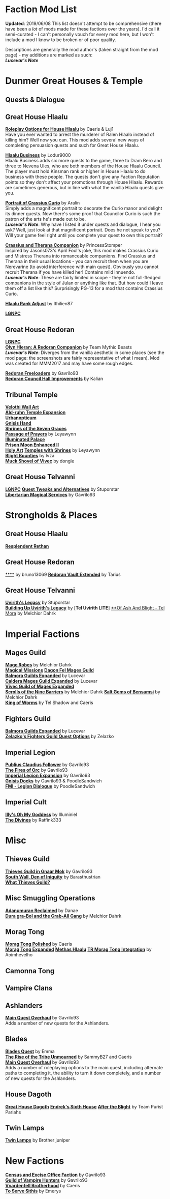 # Faction Mod List  
**Updated**: 2019/06/08
This list doesn't attempt to be comprehensive (there have been a *lot* of mods made for these factions over the years). I'd call it semi-curated - I can't personally vouch for every mod here, but I won't include a mod I know to be broken or of poor quality.  

Descriptions are generally the mod author's (taken straight from the mod page) - my additions are marked as such:  
__*Lucevar's Note*__  

# Dunmer Great Houses & Temple
## Quests & Dialogue
## Great House Hlaalu
[**Roleplay Options for House Hlaalu**](https://www.nexusmods.com/morrowind/mods/45208?tab=posts) by Caeris & Luj1  
Have you ever wanted to arrest the murderer of Ralen Hlaalo instead of killing him?  Well now you can. This mod adds several new ways of completing persuasion quests and such for Great House Hlaalu.

[**Hlaalu Business**](https://www.nexusmods.com/morrowind/mods/39698) by Lodur9000  
Hlaalu Business adds six more quests to the game, three to Dram Bero and three to Nevena Ules, who are both members of the House Hlaalu Council. The player must hold Kinsman rank or higher in House Hlaalu to do business with these people. The quests don't give any Faction Reputation points so they don't affect your promotions through House Hlaalu. Rewards are sometimes generous, but in line with what the vanilla Hlaalu quests give you.

[**Portrait of Crassius Curio**](https://www.nexusmods.com/morrowind/mods/42812) by Aralin  
Simply adds a magnificent portrait to decorate the Curio manor and delight its dinner guests. Now there's some proof that Councilor Curio is such the patron of the arts he's made out to be.  
__*Lucevar's Note*__: Why have I listed it under quests and dialogue, I hear you ask? Well, just look at that magnificent portrait. Does he not speak to you? Will your game feel right until you complete your quest to own this portrait?

[**Crassius and Therana Companion**](https://www.nexusmods.com/morrowind/mods/44247) by PrincessStomper  
Inspired by Jasons073's April Fool's joke, this mod makes Crassius Curio and Mistress Therana into romanceable companions. Find Crassius and Therana in their usual locations - you can recruit them when you are Nerevarine (to avoid interference with main quest). Obviously you cannot recruit Therana if you have killed her! Contains mild innuendo.  
__*Lucevar's Note*__: These are fairly limited in scope - they're not full-fledged companions in the style of Julan or anything like that. But how could I leave them off a list like this? Surprisingly PG-13 for a mod that contains Crassius Curio.

[**Hlaalu Rank Adjust**](http://mw.modhistory.com/download-87-5839) by Ithilien87  

[**LGNPC**]()

## Great House Redoran
[**LGNPC**]()  
[**Olyn Hleran: A Redoran Companion**](https://www.nexusmods.com/morrowind/mods/45197) by Team Mythic Beasts  
__*Lucevar's Note*__: Diverges from the vanilla aesthetic in some places (see the mod page: the screenshots are fairly representative of what I mean). Mod was created for MMM2017 and may have some rough edges.  

[**Redoran Freeloaders**](https://www.nexusmods.com/morrowind/mods/47321) by Gavrilo93  
[**Redoran Council Hall Improvements**](https://www.nexusmods.com/morrowind/mods/44931?tab=files) by Kalian

## Tribunal Temple
[**Velothi Wall Art**]()  
[**Ald-ruhn Temple Expansion**]()  
[**Urbanopticum**]()  
[**Gnisis Hand**]()  
[**Shrines of the Seven Graces**]()  
[**Passage of Prayers**](https://www.nexusmods.com/morrowind/mods/46786) by Leyawynn    
[**Illuminated Palace**]()  
[**Prison Moon Enhanced II**]()  
[**Holy Art**]()
[**Temples with Shrines**](https://www.nexusmods.com/morrowind/mods/45535) by Leyawynn  
[**Blight Bounties**](https://www.nexusmods.com/morrowind/mods/45595) by Ivza  
[**Muck Shovel of Vivec**](http://mw.modhistory.com/download-11-8669) by dongle  

## Great House Telvanni
[**LGNPC**]()
[**Quest Tweaks and Alternatives**]() by Stuporstar  
[**Libertarian Magical Services**](https://www.nexusmods.com/morrowind/mods/46301) by Gavrilo93  

# Strongholds & Places
## Great House Hlaalu
[**Resplendent Rethan**]() 
## Great House Redoran
[****](https://www.nexusmods.com/morrowind/mods/42386) by bruno13069
[**Redoran Vault Extended**](https://www.nexusmods.com/morrowind/mods/42098) by Tarius  

## Great House Telvanni
[**Uvirith's Legacy**]() by Stuporstar  
[**Building Up Uvirith's Legacy**]() by
[**Tel Uvirith LITE**]
[**Of Ash And Blight - Tel Mora](https://www.nexusmods.com/morrowind/mods/46177) by Melchior Dahrk

# Imperial Factions
## Mages Guild
[**Mage Robes**]() by Melchior Dahrk  
[**Magical Missions**]() 
[**Dagon Fel Mages Guild**]()  
[**Balmora Guilds Expanded**](https://www.nexusmods.com/morrowind/mods/46859) by Lucevar  
[**Caldera Mages Guild Expanded**]() by Lucevar  
[**Vivec Guild of Mages Expanded**]()  
[**Scrolls of the Nine Barriers**]() by Melchior Dahrk
[**Salt Gems of Bensamsi**](https://www.nexusmods.com/morrowind/mods/45126) by Melchior Dahrk  
[**King of Worms**](https://www.nexusmods.com/morrowind/mods/46611) by Tel Shadow and Caeris  

## Fighters Guild  
[**Balmora Guilds Expanded**](https://www.nexusmods.com/morrowind/mods/46859) by Lucevar  
[**Zelazko's Fighters Guild Quest Options**](https://www.nexusmods.com/morrowind/mods/47196) by Zelazko  

## Imperial Legion
[**Publius Claudius Follower**](https://www.nexusmods.com/morrowind/mods/46645) by Gavrilo93  
[**The Fires of Orc**](https://www.nexusmods.com/morrowind/mods/44982) by Gavrilo93  
[**Imperial Legion Expansion**](https://www.nexusmods.com/morrowind/mods/44469) by Gavrilo93  
[**Gnisis Docks**](https://www.nexusmods.com/morrowind/mods/45994) by Gavrilo93 & PoodleSandwich  
[**FMI - Legion Dialogue**](https://www.nexusmods.com/morrowind/mods/47318) by PoodleSandwich  

## Imperial Cult
[**Illy's Oh My Goddess**](http://mw.modhistory.com/download-4-14546) by Illuminiel  
[**The Divines**](https://www.nexusmods.com/morrowind/mods/40784) by Ratfink333  

# Misc
## Thieves Guild
[**Thieves Guild in Gnaar Mok**](https://www.nexusmods.com/morrowind/mods/46754) by Gavrilo93  
[**South Wall, Den of Iniquity**]() by Barasthustrian  
[**What Thieves Guild?**]()

## Misc Smuggling Operations
[**Adanumuran Reclaimed**](https://www.nexusmods.com/morrowind/mods/43340) by Danae  
[**Dura gra-Bol and the Grab-All Gang**]() by Melchior Dahrk  

## Morag Tong
[**Morag Tong Polished**](https://www.nexusmods.com/morrowind/mods/47041) by Caeris  
[**Morag Tong Expanded**]()
[**Methas Hlaalu**]()
[**TR Morag Tong Integration**](https://www.nexusmods.com/morrowind/mods/43210) by Aoimhevelho

## Camonna Tong

## Vampire Clans

## Ashlanders 
[**Main Quest Overhaul**](https://www.nexusmods.com/morrowind/mods/46913) by Gavrilo93  
Adds a number of new quests for the Ashlanders.

## Blades
[**Blades Quest**](http://lovkullen.net/Emma/blade.htm) by Emma  
[**The Rise of the Tribe Unmourned**](https://www.nexusmods.com/morrowind/mods/45165) by SammyB27 and Caeris  
[**Main Quest Overhaul**](https://www.nexusmods.com/morrowind/mods/46913) by Gavrilo93  
Adds a number of roleplaying options to the main quest, including alternate paths to completing it, the ability to turn it down completely, and a number of new quests for the Ashlanders.

## House Dagoth
[**Great House Dagoth**]()
[**Endrek's Sixth House**]()
[**After the Blight**](https://www.nexusmods.com/morrowind/mods/46099) by Team Purist Pariahs  

## Twin Lamps
[**Twin Lamps**](http://mw.modhistory.com/download-53-7283) by Brother juniper  

# New Factions
[**Census and Excise Office Faction**](https://www.nexusmods.com/morrowind/mods/46798) by Gavrilo93  
[**Guild of Vampire Hunters**](https://www.nexusmods.com/morrowind/mods/45832) by Gavrilo93  
[**Vvardenfell Brotherhood**](https://www.nexusmods.com/morrowind/mods/47314) by Caeris  
[**To Serve Sithis**]() by Emerys  
